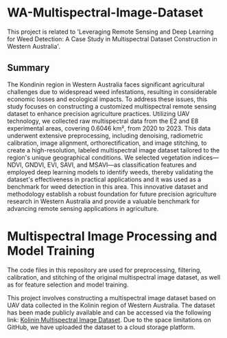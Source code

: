# WA-Multispectral-Image-Dataset

This project is related to 'Leveraging Remote Sensing and Deep Learning for Weed Detection: A Case Study in Multispectral Dataset Construction in Western Australia'.

## Summary

The Kondinin region in Western Australia faces significant agricultural challenges due to widespread weed infestations, resulting in considerable economic losses and ecological impacts.  To address these issues, this study focuses on constructing a customized multispectral remote sensing dataset to enhance precision agriculture practices.  Utilizing UAV technology, we collected raw multispectral data from the E2 and E8 experimental areas, covering 0.6046 km², from 2020 to 2023.  This data underwent extensive preprocessing, including denoising, radiometric calibration, image alignment, orthorectification, and image stitching, to create a high-resolution, labeled multispectral image dataset tailored to the region's unique geographical conditions. We selected vegetation indices—NDVI, GNDVI, EVI, SAVI, and MSAVI—as classification features and employed deep learning models to identify weeds, thereby validating the dataset's effectiveness in practical applications and it was used as a benchmark for weed detection in this area. This innovative dataset and methodology establish a robust foundation for future precision agriculture research in Western Australia and provide a valuable benchmark for advancing remote sensing applications in agriculture.


# Multispectral Image Processing and Model Training
The code files in this repository are used for preprocessing, filtering, calibration, and stitching of the original multispectral image dataset, as well as for feature selection and model training.

This project involves constructing a multispectral image dataset based on UAV data collected in the Kolinin region of Western Australia. The dataset has been made publicly available and can be accessed via the following link: [Kolinin Multispectral Image Dataset](https://uniwa.sharepoint.com/:f:/r/teams/CITS5551SEM-12024-SpatialaccuracyofcropscoutingforPest/Shared%20Documents/Group%205%20Spatial%20accuracy%20of%20crop%20scouting%20for%20Pest/Raw%20Image%20Dataset?csf=1&web=1&e=bWe7iW). Due to the space limitations on GitHub, we have uploaded the dataset to a cloud storage platform.



